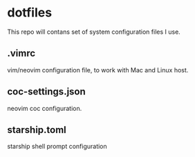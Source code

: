 # dotfiles
 
 This repo will contans set of system configuration files I use.

## .vimrc 
  
  vim/neovim configuration file, to work with Mac and Linux host.
 
## coc-settings.json
  
  neovim coc configuration.
 
## starship.toml
 
  starship shell prompt configuration
